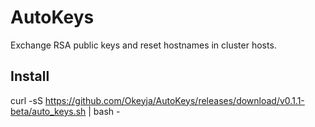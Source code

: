 # AutoKeys
Exchange RSA public keys and reset hostnames in cluster hosts.

## Install
curl -sS https://github.com/Okeyja/AutoKeys/releases/download/v0.1.1-beta/auto_keys.sh | bash -
